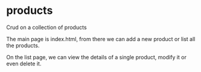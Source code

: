 # products
Crud on a collection of products

The main page is index.html, from there we can add a new product or list all the products.

On the list page, we can view the details of a single product, modify it or even delete it.
